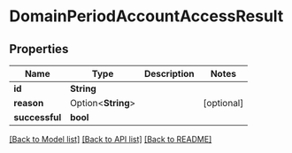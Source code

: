 # DomainPeriodAccountAccessResult

## Properties

Name | Type | Description | Notes
------------ | ------------- | ------------- | -------------
**id** | **String** |  |
**reason** | Option<**String**> |  | [optional]
**successful** | **bool** |  |

[[Back to Model list]](../README.md#documentation-for-models) [[Back to API list]](../README.md#documentation-for-api-endpoints) [[Back to README]](../README.md)
